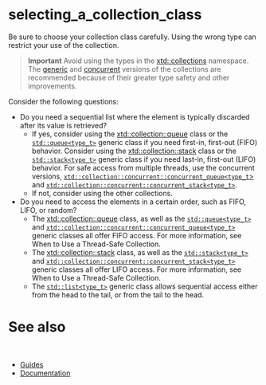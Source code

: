 # selecting_a_collection_class

Be sure to choose your collection class carefully. Using the wrong type can restrict your use of the collection.

> **Important**
> Avoid using the types in the [xtd::collections](https://gammasoft71.github.io/xtd/reference_guides/latest/namespacextd_1_1collections.html) namespace. The [generic](https://en.cppreference.com/w/cpp/container) and [concurrent](javascript:void(0)) versions of the collections are recommended because of their greater type safety and other improvements.

Consider the following questions:

* Do you need a sequential list where the element is typically discarded after its value is retrieved?
  * If yes, consider using the [xtd::collection::queue](javascript:void(0)) class or the [`std::queue<type_t>`](https://en.cppreference.com/w/cpp/container/queue) generic class if you need first-in, first-out (FIFO) behavior. Consider using the [xtd::collection::stack](javascript:void(0)) class or the [`std::stack<type_t>`](https://en.cppreference.com/w/cpp/container/stack) generic class if you need last-in, first-out (LIFO) behavior. For safe access from multiple threads, use the concurrent versions, [`xtd::collection::concurrent::concurrent_queue<type_t`>](javascript:void(0)) and [`xtd::collection::concurrent::concurrent_stack<type_t>`](javascript:void(0)).
  * If not, consider using the other collections.
* Do you need to access the elements in a certain order, such as FIFO, LIFO, or random?
  * The [xtd::collection::queue](javascript:void(0)) class, as well as the [`std::queue<type_t>`](https://en.cppreference.com/w/cpp/container/queue) and [`xtd::collection::concurrent::concurrent_queue<type_t>`](javascript:void(0)) generic classes all offer FIFO access. For more information, see When to Use a Thread-Safe Collection.
  * The  [xtd::collection::stack](javascript:void(0)) class, as well as the [`std::stack<type_t>`](https://en.cppreference.com/w/cpp/container/stack) and [`xtd::collection::concurrent::concurrent_stack<type_t>`](javascript:void(0)) generic classes all offer LIFO access. For more information, see When to Use a Thread-Safe Collection.
  * The [`std::list<type_t>`](https://en.cppreference.com/w/cpp/container/list) generic class allows sequential access either from the head to the tail, or from the tail to the head.

# See also
​
* [Guides](/docs/documentation/guides)
* [Documentation](/docs/documentation)

[//]: # (https://learn.microsoft.com/en-us/dotnet/standard/collections/selecting-a-collection-class)
